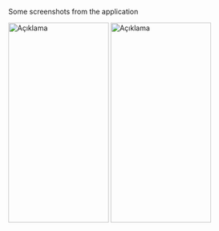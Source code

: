 Some screenshots from the application

<img src="https://github.com/MuhammetEmirErkut/Clothing-Store-App/assets/147542769/c9ef34ae-9de5-432e-942a-14503b971946" alt="Açıklama" height="400" width="200"> </a>       <img src="https://github.com/MuhammetEmirErkut/Clothing-Store-App/assets/147542769/bb2880f1-f90d-4bbb-8079-b9da09ccce1c" alt="Açıklama" height="400" width="200">

